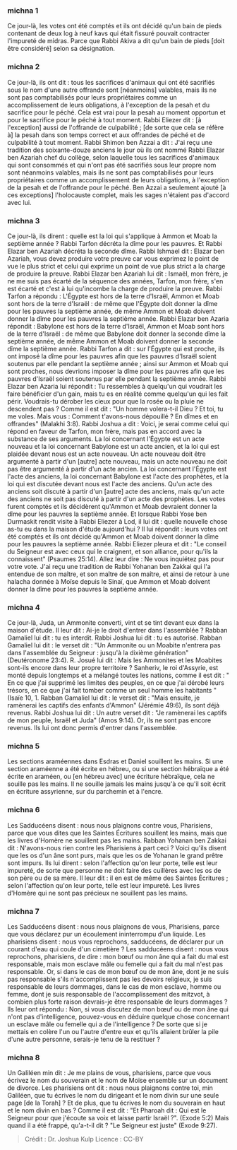 
### michna 1
Ce jour-là, les votes ont été comptés et ils ont décidé qu'un bain de pieds contenant de deux log à neuf kavs qui était fissuré pouvait contracter l'impureté de midras. Parce que Rabbi Akiva a dit qu'un bain de pieds [doit être considéré] selon sa désignation.

### michna 2
Ce jour-là, ils ont dit : tous les sacrifices d'animaux qui ont été sacrifiés sous le nom d'une autre offrande sont [néanmoins] valables, mais ils ne sont pas comptabilisés pour leurs propriétaires comme un accomplissement de leurs obligations, à l'exception de la pesah et du sacrifice pour le péché. Cela est vrai pour la pesah au moment opportun et pour le sacrifice pour le péché à tout moment. Rabbi Eliezer dit : [à l'exception] aussi de l'offrande de culpabilité ; [de sorte que cela se réfère à] la pesah dans son temps correct et aux offrandes de péché et de culpabilité à tout moment. Rabbi Shimon ben Azzai a dit : J'ai reçu une tradition des soixante-douze anciens le jour où ils ont nommé Rabbi Elazar ben Azariah chef du collège, selon laquelle tous les sacrifices d'animaux qui sont consommés et qui n'ont pas été sacrifiés sous leur propre nom sont néanmoins valables, mais ils ne sont pas comptabilisés pour leurs propriétaires comme un accomplissement de leurs obligations, à l'exception de la pesah et de l'offrande pour le péché. Ben Azzai a seulement ajouté [à ces exceptions] l'holocauste complet, mais les sages n'étaient pas d'accord avec lui.

### michna 3
Ce jour-là, ils dirent : quelle est la loi qui s'applique à Ammon et Moab la septième année ? Rabbi Tarfon décréta la dîme pour les pauvres. Et Rabbi Elazar ben Azariah décréta la seconde dîme. Rabbi Ishmael dit : Elazar ben Azariah, vous devez produire votre preuve car vous exprimez le point de vue le plus strict et celui qui exprime un point de vue plus strict a la charge de produire la preuve. Rabbi Elazar ben Azariah lui dit : Ismaël, mon frère, je ne me suis pas écarté de la séquence des années, Tarfon, mon frère, s'en est écarté et c'est à lui qu'incombe la charge de produire la preuve. Rabbi Tarfon a répondu : L'Égypte est hors de la terre d'Israël, Ammon et Moab sont hors de la terre d'Israël : de même que l'Égypte doit donner la dîme pour les pauvres la septième année, de même Ammon et Moab doivent donner la dîme pour les pauvres la septième année. Rabbi Elazar ben Azaria répondit : Babylone est hors de la terre d'Israël, Ammon et Moab sont hors de la terre d'Israël : de même que Babylone doit donner la seconde dîme la septième année, de même Ammon et Moab doivent donner la seconde dîme la septième année. Rabbi Tarfon a dit : sur l'Égypte qui est proche, ils ont imposé la dîme pour les pauvres afin que les pauvres d'Israël soient soutenus par elle pendant la septième année ; ainsi sur Ammon et Moab qui sont proches, nous devrions imposer la dîme pour les pauvres afin que les pauvres d'Israël soient soutenus par elle pendant la septième année. Rabbi Elazar ben Azaria lui répondit : Tu ressembles à quelqu'un qui voudrait les faire bénéficier d'un gain, mais tu es en réalité comme quelqu'un qui les fait périr. Voudrais-tu dérober les cieux pour que la rosée ou la pluie ne descendent pas ?   Comme il est dit : "Un homme volera-t-il Dieu ? Et toi, tu me voles. Mais vous : Comment t'avons-nous dépouillé ? En dîmes et en offrandes" (Malakhi 3:8). Rabbi Joshua a dit : Voici, je serai comme celui qui répond en faveur de Tarfon, mon frère, mais pas en accord avec la substance de ses arguments. La loi concernant l'Égypte est un acte nouveau et la loi concernant Babylone est un acte ancien, et la loi qui est plaidée devant nous est un acte nouveau. Un acte nouveau doit être argumenté à partir d'un [autre] acte nouveau, mais un acte nouveau ne doit pas être argumenté à partir d'un acte ancien. La loi concernant l'Égypte est l'acte des anciens, la loi concernant Babylone est l'acte des prophètes, et la loi qui est discutée devant nous est l'acte des anciens. Qu'un acte des anciens soit discuté à partir d'un [autre] acte des anciens, mais qu'un acte des anciens ne soit pas discuté à partir d'un acte des prophètes. Les votes furent comptés et ils décidèrent qu'Ammon et Moab devraient donner la dîme pour les pauvres la septième année. Et lorsque Rabbi Yose ben Durmaskit rendit visite à Rabbi Eliezer à Lod, il lui dit : quelle nouvelle chose as-tu eu dans la maison d'étude aujourd'hui ? Il lui répondit : leurs votes ont été comptés et ils ont décidé qu'Ammon et Moab doivent donner la dîme pour les pauvres la septième année. Rabbi Eliezer pleura et dit : "Le conseil du Seigneur est avec ceux qui le craignent, et son alliance, pour qu'ils la connaissent" (Psaumes 25:14).  Allez leur dire : Ne vous inquiétez pas pour votre vote. J'ai reçu une tradition de Rabbi Yohanan ben Zakkai qui l'a entendue de son maître, et son maître de son maître, et ainsi de retour à une halacha donnée à Moïse depuis le Sinaï, que Ammon et Moab doivent donner la dîme pour les pauvres la septième année.

### michna 4
Ce jour-là, Juda, un Ammonite converti, vint et se tint devant eux dans la maison d'étude. Il leur dit : Ai-je le droit d'entrer dans l'assemblée ? Rabban Gamaliel lui dit : tu es interdit. Rabbi Joshua lui dit : tu es autorisé. Rabban Gamaliel lui dit : le verset dit : "Un Ammonite ou un Moabite n'entrera pas dans l'assemblée du Seigneur : jusqu'à la dixième génération" (Deutéronome 23:4). R. Josué lui dit : Mais les Ammonites et les Moabites sont-ils encore dans leur propre territoire ? Sanheriv, le roi d'Assyrie, est monté depuis longtemps et a mélangé toutes les nations, comme il est dit : " En ce que j'ai supprimé les limites des peuples, en ce que j'ai dérobé leurs trésors, en ce que j'ai fait tomber comme un seul homme les habitants " (Isaïe 10, 1. Rabban Gamaliel lui dit : le verset dit : "Mais ensuite, je ramènerai les captifs des enfants d'Ammon" (Jérémie 49:6), ils sont déjà revenus. Rabbi Joshua lui dit : Un autre verset dit : "Je ramènerai les captifs de mon peuple, Israël et Juda" (Amos 9:14).  Or, ils ne sont pas encore revenus. Ils lui ont donc permis d'entrer dans l'assemblée.

### michna 5
Les sections araméennes dans Esdras et Daniel souillent les mains. Si une section araméenne a été écrite en hébreu, ou si une section hébraïque a été écrite en araméen, ou [en hébreu avec] une écriture hébraïque, cela ne souille pas les mains. Il ne souille jamais les mains jusqu'à ce qu'il soit écrit en écriture assyrienne, sur du parchemin et à l'encre.

### michna 6
Les Sadducéens disent : nous nous plaignons contre vous, Pharisiens, parce que vous dites que les Saintes Écritures souillent les mains, mais que les livres d'Homère ne souillent pas les mains. Rabban Yohanan ben Zakkai dit : N'avons-nous rien contre les Pharisiens à part ceci ?   Voici qu'ils disent que les os d'un âne sont purs, mais que les os de Yohanan le grand prêtre sont impurs. Ils lui dirent : selon l'affection qu'on leur porte, telle est leur impureté, de sorte que personne ne doit faire des cuillères avec les os de son père ou de sa mère. Il leur dit : il en est de même des Saintes Écritures ; selon l'affection qu'on leur porte, telle est leur impureté. Les livres d'Homère qui ne sont pas précieux ne souillent pas les mains.

### michna 7
Les Sadducéens disent : nous nous plaignons de vous, Pharisiens, parce que vous déclarez pur un écoulement ininterrompu d'un liquide. Les pharisiens disent : nous vous reprochons, sadducéens, de déclarer pur un courant d'eau qui coule d'un cimetière ? Les sadducéens disent : nous vous reprochons, pharisiens, de dire : mon bœuf ou mon âne qui a fait du mal est responsable, mais mon esclave mâle ou femelle qui a fait du mal n'est pas responsable. Or, si dans le cas de mon bœuf ou de mon âne, dont je ne suis pas responsable s'ils n'accomplissent pas les devoirs religieux, je suis responsable de leurs dommages, dans le cas de mon esclave, homme ou femme, dont je suis responsable de l'accomplissement des mitzvot, à combien plus forte raison devrais-je être responsable de leurs dommages ? Ils leur ont répondu : Non, si vous discutez de mon bœuf ou de mon âne qui n'ont pas d'intelligence, pouvez-vous en déduire quelque chose concernant un esclave mâle ou femelle qui a de l'intelligence ? De sorte que si je mettais en colère l'un ou l'autre d'entre eux et qu'ils allaient brûler la pile d'une autre personne, serais-je tenu de la restituer ?

### michna 8
Un Galiléen min dit : Je me plains de vous, pharisiens, parce que vous écrivez le nom du souverain et le nom de Moïse ensemble sur un document de divorce. Les pharisiens ont dit : nous nous plaignons contre toi, min Galiléen, que tu écrives le nom du dirigeant et le nom divin sur une seule page [de la Torah] ? Et de plus, que tu écrives le nom du souverain en haut et le nom divin en bas ? Comme il est dit : "Et Pharoah dit : Qui est le Seigneur pour que j'écoute sa voix et laisse partir Israël ?". (Exode 5:2) Mais quand il a été frappé, qu'a-t-il dit ? "Le Seigneur est juste" (Exode 9:27).

>Crédit : Dr. Joshua Kulp
>Licence : CC-BY
